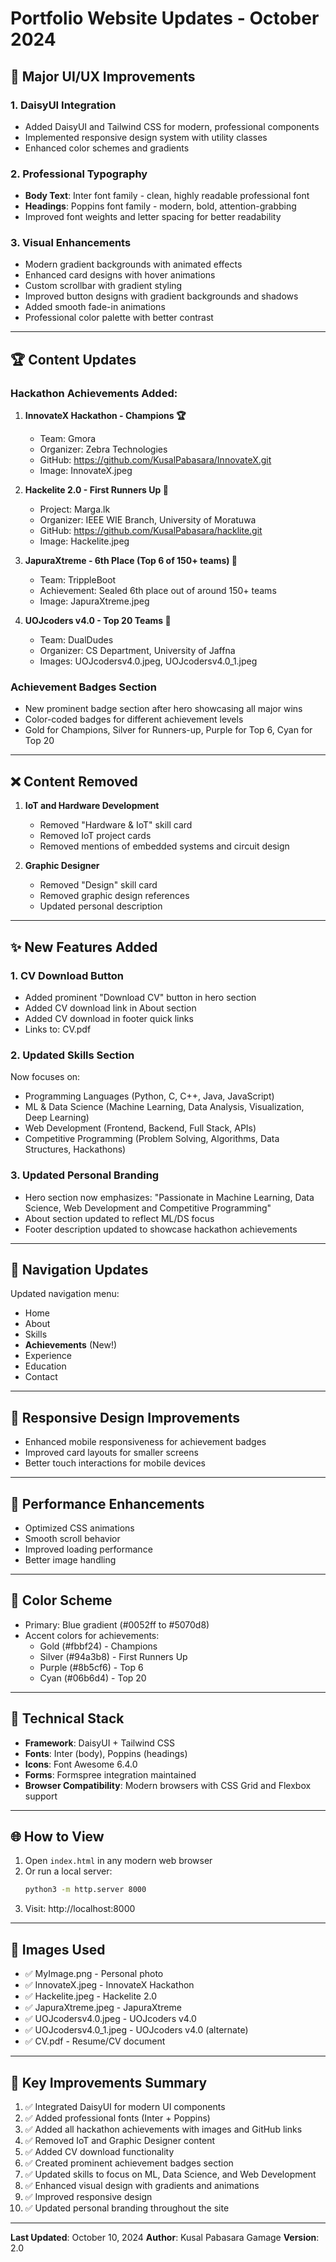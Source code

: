 # Portfolio Website Updates - October 2024

## 🎨 Major UI/UX Improvements

### 1. **DaisyUI Integration**
- Added DaisyUI and Tailwind CSS for modern, professional components
- Implemented responsive design system with utility classes
- Enhanced color schemes and gradients

### 2. **Professional Typography**
- **Body Text**: Inter font family - clean, highly readable professional font
- **Headings**: Poppins font family - modern, bold, attention-grabbing
- Improved font weights and letter spacing for better readability

### 3. **Visual Enhancements**
- Modern gradient backgrounds with animated effects
- Enhanced card designs with hover animations
- Custom scrollbar with gradient styling
- Improved button designs with gradient backgrounds and shadows
- Added smooth fade-in animations
- Professional color palette with better contrast

---

## 🏆 Content Updates

### **Hackathon Achievements Added:**

1. **InnovateX Hackathon - Champions 🏆**
   - Team: Gmora
   - Organizer: Zebra Technologies
   - GitHub: https://github.com/KusalPabasara/InnovateX.git
   - Image: InnovateX.jpeg

2. **Hackelite 2.0 - First Runners Up 🥈**
   - Project: Marga.lk
   - Organizer: IEEE WIE Branch, University of Moratuwa
   - GitHub: https://github.com/KusalPabasara/hacklite.git
   - Image: Hackelite.jpeg

3. **JapuraXtreme - 6th Place (Top 6 of 150+ teams) 🎯**
   - Team: TrippleBoot
   - Achievement: Sealed 6th place out of around 150+ teams
   - Image: JapuraXtreme.jpeg

4. **UOJcoders v4.0 - Top 20 Teams 🌟**
   - Team: DualDudes
   - Organizer: CS Department, University of Jaffna
   - Images: UOJcodersv4.0.jpeg, UOJcodersv4.0_1.jpeg

### **Achievement Badges Section**
- New prominent badge section after hero showcasing all major wins
- Color-coded badges for different achievement levels
- Gold for Champions, Silver for Runners-up, Purple for Top 6, Cyan for Top 20

---

## ❌ Content Removed

1. **IoT and Hardware Development**
   - Removed "Hardware & IoT" skill card
   - Removed IoT project cards
   - Removed mentions of embedded systems and circuit design

2. **Graphic Designer**
   - Removed "Design" skill card
   - Removed graphic design references
   - Updated personal description

---

## ✨ New Features Added

### **1. CV Download Button**
- Added prominent "Download CV" button in hero section
- Added CV download link in About section
- Added CV download in footer quick links
- Links to: CV.pdf

### **2. Updated Skills Section**
Now focuses on:
- Programming Languages (Python, C, C++, Java, JavaScript)
- ML & Data Science (Machine Learning, Data Analysis, Visualization, Deep Learning)
- Web Development (Frontend, Backend, Full Stack, APIs)
- Competitive Programming (Problem Solving, Algorithms, Data Structures, Hackathons)

### **3. Updated Personal Branding**
- Hero section now emphasizes: "Passionate in Machine Learning, Data Science, Web Development and Competitive Programming"
- About section updated to reflect ML/DS focus
- Footer description updated to showcase hackathon achievements

---

## 🎯 Navigation Updates

Updated navigation menu:
- Home
- About
- Skills
- **Achievements** (New!)
- Experience
- Education
- Contact

---

## 📱 Responsive Design Improvements

- Enhanced mobile responsiveness for achievement badges
- Improved card layouts for smaller screens
- Better touch interactions for mobile devices

---

## 🚀 Performance Enhancements

- Optimized CSS animations
- Smooth scroll behavior
- Improved loading performance
- Better image handling

---

## 🎨 Color Scheme

- Primary: Blue gradient (#0052ff to #5070d8)
- Accent colors for achievements:
  - Gold (#fbbf24) - Champions
  - Silver (#94a3b8) - First Runners Up
  - Purple (#8b5cf6) - Top 6
  - Cyan (#06b6d4) - Top 20

---

## 📝 Technical Stack

- **Framework**: DaisyUI + Tailwind CSS
- **Fonts**: Inter (body), Poppins (headings)
- **Icons**: Font Awesome 6.4.0
- **Forms**: Formspree integration maintained
- **Browser Compatibility**: Modern browsers with CSS Grid and Flexbox support

---

## 🌐 How to View

1. Open `index.html` in any modern web browser
2. Or run a local server:
   ```bash
   python3 -m http.server 8000
   ```
3. Visit: http://localhost:8000

---

## 📸 Images Used

- ✅ MyImage.png - Personal photo
- ✅ InnovateX.jpeg - InnovateX Hackathon
- ✅ Hackelite.jpeg - Hackelite 2.0
- ✅ JapuraXtreme.jpeg - JapuraXtreme
- ✅ UOJcodersv4.0.jpeg - UOJcoders v4.0
- ✅ UOJcodersv4.0_1.jpeg - UOJcoders v4.0 (alternate)
- ✅ CV.pdf - Resume/CV document

---

## 🎯 Key Improvements Summary

1. ✅ Integrated DaisyUI for modern UI components
2. ✅ Added professional fonts (Inter + Poppins)
3. ✅ Added all hackathon achievements with images and GitHub links
4. ✅ Removed IoT and Graphic Designer content
5. ✅ Added CV download functionality
6. ✅ Created prominent achievement badges section
7. ✅ Updated skills to focus on ML, Data Science, and Web Development
8. ✅ Enhanced visual design with gradients and animations
9. ✅ Improved responsive design
10. ✅ Updated personal branding throughout the site

---

**Last Updated**: October 10, 2024
**Author**: Kusal Pabasara Gamage
**Version**: 2.0
